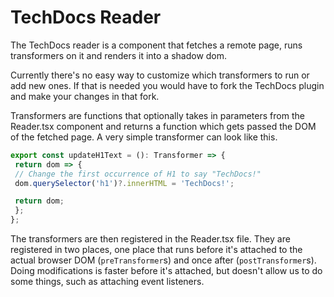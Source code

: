 # TechDocs Reader

The TechDocs reader is a component that fetches a remote page, runs transformers on it and renders it into a shadow dom.

Currently there's no easy way to customize which transformers to run or add new ones. If that is needed you would have to fork the TechDocs plugin and make your changes in that fork.

Transformers are functions that optionally takes in parameters from the Reader.tsx component and returns a function which gets passed the DOM of the fetched page. A very simple transformer can look like this.

```typescript
export const updateH1Text = (): Transformer => {
 return dom => {
 // Change the first occurrence of H1 to say "TechDocs!"
 dom.querySelector('h1')?.innerHTML = 'TechDocs!';

 return dom;
 };
};
```

The transformers are then registered in the Reader.tsx file. They are registered in two places, one place that runs before it's attached to the actual browser DOM (`preTransformer`s) and once after (`postTransformer`s). Doing modifications is faster before it's attached, but doesn't allow us to do some things, such as attaching event listeners.
